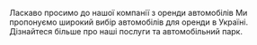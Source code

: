 Ласкаво просимо до нашої компанії з оренди автомобілів
Ми пропонуємо широкий вибір автомобілів для оренди в Україні. Дізнайтеся
більше про наші послуги та автомобільний парк.